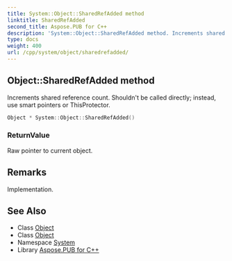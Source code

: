 ```yaml
---
title: System::Object::SharedRefAdded method
linktitle: SharedRefAdded
second_title: Aspose.PUB for C++
description: 'System::Object::SharedRefAdded method. Increments shared reference count. Shouldn''t be called directly; instead, use smart pointers or ThisProtector in C++.'
type: docs
weight: 400
url: /cpp/system/object/sharedrefadded/
---
```

## Object::SharedRefAdded method


Increments shared reference count. Shouldn't be called directly; instead, use smart pointers or ThisProtector.

```cpp
Object * System::Object::SharedRefAdded()
```


### ReturnValue

Raw pointer to current object.
## Remarks


Implementation.

## See Also

* Class [Object](../)
* Class [Object](../)
* Namespace [System](../../)
* Library [Aspose.PUB for C++](../../../)
